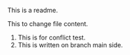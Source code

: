 This is a readme.

This to change file content.

1. This is for conflict test.
2. This is written on branch main side.